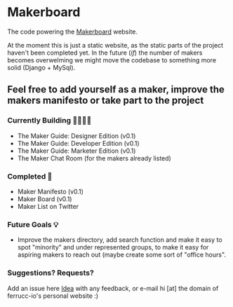# Makerboard
The code powering the [Makerboard](https://makerboard.xyz) website.

At the moment this is just a static website, as the static parts of the project haven't been completed yet. In the future (*if*) the number of makers becomes overwelming we might move the codebase to something more solid (Django + MySql).

## Feel free to add yourself as a maker, improve the makers manifesto or take part to the project

### Currently Building 👷‍♂️👷‍♀️
* The Maker Guide: Designer Edition (v0.1)
* The Maker Guide: Developer Edition (v0.1)
* The Maker Guide: Marketer Edition (v0.1)
* The Maker Chat Room (for the makers already listed)


### Completed 🚀
* Maker Manifesto (v0.1)
* Maker Board (v0.1)
* Maker List on Twitter


### Future Goals 💡
* Improve the makers directory, add search function and make it easy to spot "minority" and under represented groups, to make it easy for aspiring makers to reach out (maybe create some sort of "office hours".

### Suggestions? Requests?
Add an issue here [Idea](https://github.com/ferrucc-io/makerboard/issues) with any feedback, or e-mail hi \[at] the domain of ferrucc-io's personal website :)
